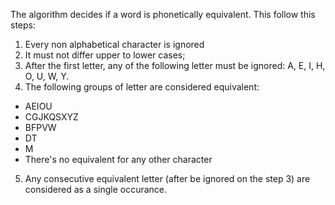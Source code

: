 The algorithm decides if a word is phonetically equivalent.
This follow this steps:
1. Every non alphabetical character is ignored
2. It must not differ upper to lower cases;
3. After the first letter, any of the following letter must be ignored: A, E, I, H, O, U, W, Y.
4. The following groups of letter are considered equivalent:
  - AEIOU
  - CGJKQSXYZ
  - BFPVW
  - DT
  - M
  - There's no equivalent for any other character
5. Any consecutive equivalent letter (after be ignored on the step 3) are considered as a single occurance.
